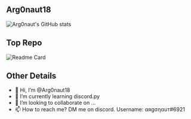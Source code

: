 ## Arg0naut18

![Arg0naut's GitHub stats](https://github-readme-stats.vercel.app/api?username=Arg0naut18&show_icons=true&theme=dark&hide=contribs,prs&count_private=true)

## Top Repo

![Readme Card](https://github-readme-stats.vercel.app/api/pin/?username=Arg0naut18&repo=divine&theme=dark)

## Other Details
- 👋 Hi, I’m @Arg0naut18
- 🌱 I’m currently learning discord.py
- 💞️ I’m looking to collaborate on ...
- 📫 How to reach me? DM me on discord. Username: αяgσηαυт#6921
<!---- 👀 I’m interested in ... idk yet.--->
<!---
Arg0naut18/Arg0naut18 is a ✨ special ✨ repository because its `README.md` (this file) appears on your GitHub profile.
You can click the Preview link to take a look at your changes.
--->
